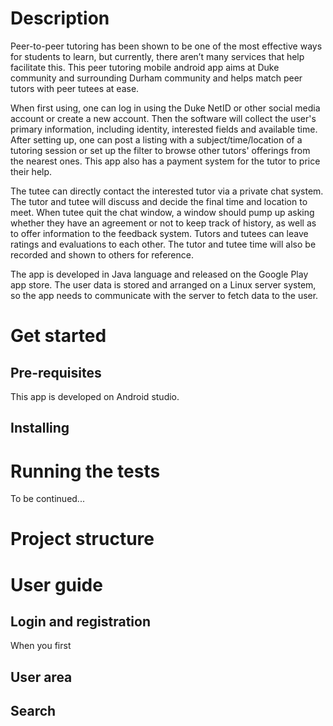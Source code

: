 # Description

Peer-to-peer tutoring has been shown to be one of the most effective ways for students to learn, but currently, there aren’t many services that help facilitate this.  This peer tutoring mobile android app aims at Duke community and surrounding Durham community and helps match peer tutors with peer tutees at ease. 

When first using, one can log in using the Duke NetID or other social media account or create a new account. Then the software will collect the user's primary information, including identity, interested fields and available time.  After setting up, one can post a listing with a subject/time/location of a tutoring session or set up the filter to browse other tutors' offerings from the nearest ones. This app also has a payment system for the tutor to price their help. 

The tutee can directly contact the interested tutor via a private chat system. The tutor and tutee will discuss and decide the final time and location to meet.  When tutee quit the chat window, a window should pump up asking whether they have an agreement or not to keep track of history, as well as to offer information to the feedback system. Tutors and tutees can leave ratings and evaluations to each other. The tutor and tutee time will also be recorded and shown to others for reference.

The app is developed in Java language and released on the Google Play app store.  The user data is stored and arranged on a Linux server system, so the app needs to communicate with the server to fetch data to the user.

# Get started
## Pre-requisites
This app is developed on Android studio.
## Installing

# Running the tests
To be continued...

# Project structure

# User guide
## Login and registration
When you first
## User area
## Search



